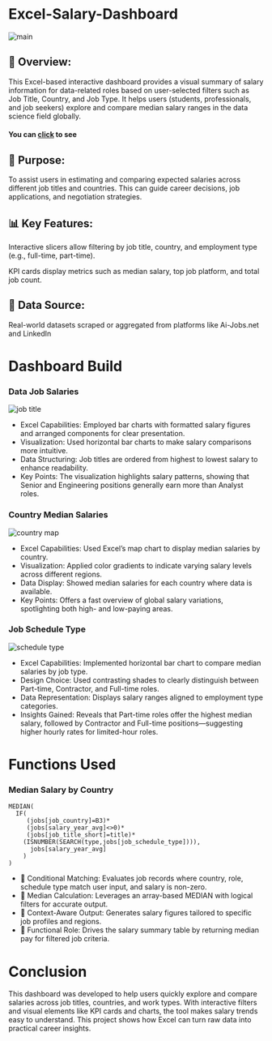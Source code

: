 # Excel-Salary-Dashboard

![main](https://github.com/user-attachments/assets/8ea4f203-cb26-46f3-9fdf-ad487f06172d)


## 📘 Overview:
This Excel-based interactive dashboard provides a visual summary of salary information for data-related roles based on user-selected filters such as Job Title, Country, and Job Type. It helps users (students, professionals, and job seekers) explore and compare median salary ranges in the data science field globally.
#### You can [click](https://1drv.ms/x/c/EDEEB2CD1F01113A/EcqS267efMtGllOHnRaCUBMBvbk_ypHg0obmwbv4hAoJpQ?e=awdMyg) to see

## 🎯 Purpose:
To assist users in estimating and comparing expected salaries across different job titles and countries. This can guide career decisions, job applications, and negotiation strategies.

## 📊 Key Features:

Interactive slicers allow filtering by job title, country, and employment type (e.g., full-time, part-time).

KPI cards display metrics such as median salary, top job platform, and total job count.

## 📍 Data Source:
Real-world datasets scraped or aggregated from platforms like Ai-Jobs.net and LinkedIn

# Dashboard Build

### Data Job Salaries
![job title](https://github.com/user-attachments/assets/c4497b99-002a-48c2-9ef0-409cba62fbb0)

- Excel Capabilities: Employed bar charts with formatted salary figures and arranged components for clear presentation.
- Visualization: Used horizontal bar charts to make salary comparisons more intuitive.
- Data Structuring: Job titles are ordered from highest to lowest salary to enhance readability.
- Key Points: The visualization highlights salary patterns, showing that Senior and Engineering positions generally earn more than Analyst roles.

### Country Median Salaries
![country map](https://github.com/user-attachments/assets/e41fc9b9-021e-4b31-87d2-cc6efa8194d6)

- Excel Capabilities: Used Excel’s map chart to display median salaries by country.
- Visualization: Applied color gradients to indicate varying salary levels across different regions.
- Data Display: Showed median salaries for each country where data is available.
- Key Points: Offers a fast overview of global salary variations, spotlighting both high- and low-paying areas.

### Job Schedule Type
![schedule type](https://github.com/user-attachments/assets/d410bb35-d815-4c0e-a80e-50840f2810d6)

- Excel Capabilities: Implemented horizontal bar chart to compare median salaries by job type.
- Design Choice: Used contrasting shades to clearly distinguish between Part-time, Contractor, and Full-time roles.
- Data Representation: Displays salary ranges aligned to employment type categories.
- Insights Gained: Reveals that Part-time roles offer the highest median salary, followed by Contractor and Full-time positions—suggesting higher hourly rates for limited-hour roles.

# Functions Used
### Median Salary by Country
```
MEDIAN(
  IF(
     (jobs[job_country]=B3)*
     (jobs[salary_year_avg]<>0)*
     (jobs[job_title_short]=title)*
    (ISNUMBER(SEARCH(type,jobs[job_schedule_type]))),
      jobs[salary_year_avg]
    )
)
```

- 🧩 Conditional Matching: Evaluates job records where country, role, schedule type match user input, and salary is non-zero.
- 📐 Median Calculation: Leverages an array-based MEDIAN with logical filters for accurate output.
- 📍 Context-Aware Output: Generates salary figures tailored to specific job profiles and regions.
- 🧮 Functional Role: Drives the salary summary table by returning median pay for filtered job criteria.


# Conclusion

This dashboard was developed to help users quickly explore and compare salaries across job titles, countries, and work types. With interactive filters and visual elements like KPI cards and charts, the tool makes salary trends easy to understand. This project shows how Excel can turn raw data into practical career insights.














